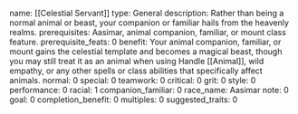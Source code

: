 name: [[Celestial Servant]]
type: General
description: Rather than being a normal animal or beast, your companion or familiar hails from the heavenly realms.
prerequisites: Aasimar, animal companion, familiar, or mount class feature.
prerequisite_feats: 0
benefit: Your animal companion, familiar, or mount gains the celestial template and becomes a magical beast, though you may still treat it as an animal when using Handle [[Animal]], wild empathy, or any other spells or class abilities that specifically affect animals.
normal: 0
special: 0
teamwork: 0
critical: 0
grit: 0
style: 0
performance: 0
racial: 1
companion_familiar: 0
race_name: Aasimar
note: 0
goal: 0
completion_benefit: 0
multiples: 0
suggested_traits: 0
